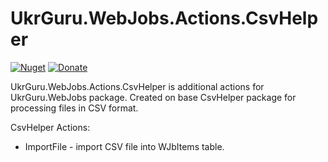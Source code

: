 # UkrGuru.WebJobs.Actions.CsvHelper
[![Nuget](https://img.shields.io/nuget/v/UkrGuru.WebJobs.Actions.CsvHelper)](https://www.nuget.org/packages/UkrGuru.WebJobs.Actions.CsvHelper/)
[![Donate](https://www.paypalobjects.com/en_US/i/btn/btn_donate_SM.gif)](https://www.paypal.com/donate/?hosted_button_id=BPUF3H86X96YN)

UkrGuru.WebJobs.Actions.CsvHelper is additional actions for UkrGuru.WebJobs package. 
Created on base CsvHelper package for processing files in CSV format.

CsvHelper Actions:
- ImportFile - import CSV file into WJbItems table.
